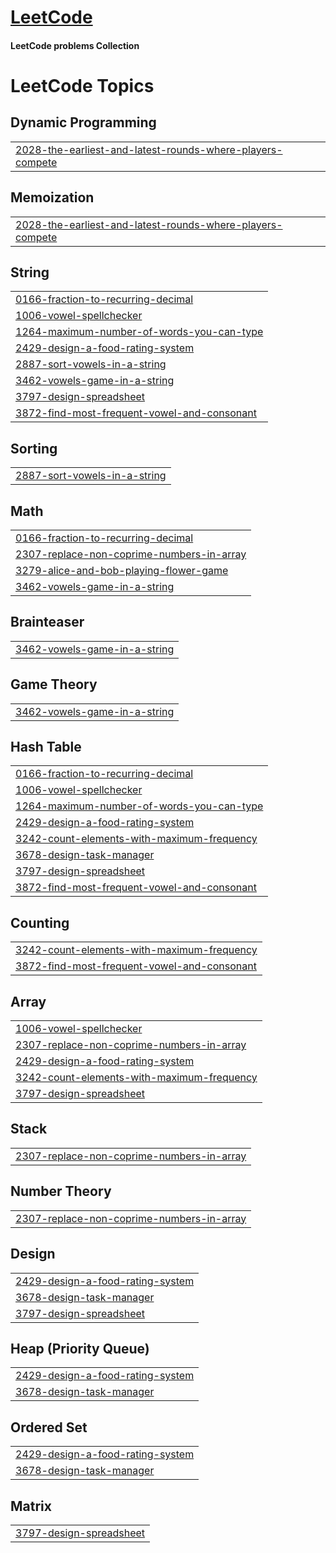 # [LeetCode](https://leetcode.com/)
#### LeetCode problems Collection

<!---LeetCode Topics Start-->
# LeetCode Topics
## Dynamic Programming
|  |
| ------- |
| [2028-the-earliest-and-latest-rounds-where-players-compete](https://github.com/anubhavsingh04/LeetCode/tree/master/2028-the-earliest-and-latest-rounds-where-players-compete) |
## Memoization
|  |
| ------- |
| [2028-the-earliest-and-latest-rounds-where-players-compete](https://github.com/anubhavsingh04/LeetCode/tree/master/2028-the-earliest-and-latest-rounds-where-players-compete) |
## String
|  |
| ------- |
| [0166-fraction-to-recurring-decimal](https://github.com/anubhavsingh04/LeetCode/tree/master/0166-fraction-to-recurring-decimal) |
| [1006-vowel-spellchecker](https://github.com/anubhavsingh04/LeetCode/tree/master/1006-vowel-spellchecker) |
| [1264-maximum-number-of-words-you-can-type](https://github.com/anubhavsingh04/LeetCode/tree/master/1264-maximum-number-of-words-you-can-type) |
| [2429-design-a-food-rating-system](https://github.com/anubhavsingh04/LeetCode/tree/master/2429-design-a-food-rating-system) |
| [2887-sort-vowels-in-a-string](https://github.com/anubhavsingh04/LeetCode/tree/master/2887-sort-vowels-in-a-string) |
| [3462-vowels-game-in-a-string](https://github.com/anubhavsingh04/LeetCode/tree/master/3462-vowels-game-in-a-string) |
| [3797-design-spreadsheet](https://github.com/anubhavsingh04/LeetCode/tree/master/3797-design-spreadsheet) |
| [3872-find-most-frequent-vowel-and-consonant](https://github.com/anubhavsingh04/LeetCode/tree/master/3872-find-most-frequent-vowel-and-consonant) |
## Sorting
|  |
| ------- |
| [2887-sort-vowels-in-a-string](https://github.com/anubhavsingh04/LeetCode/tree/master/2887-sort-vowels-in-a-string) |
## Math
|  |
| ------- |
| [0166-fraction-to-recurring-decimal](https://github.com/anubhavsingh04/LeetCode/tree/master/0166-fraction-to-recurring-decimal) |
| [2307-replace-non-coprime-numbers-in-array](https://github.com/anubhavsingh04/LeetCode/tree/master/2307-replace-non-coprime-numbers-in-array) |
| [3279-alice-and-bob-playing-flower-game](https://github.com/anubhavsingh04/LeetCode/tree/master/3279-alice-and-bob-playing-flower-game) |
| [3462-vowels-game-in-a-string](https://github.com/anubhavsingh04/LeetCode/tree/master/3462-vowels-game-in-a-string) |
## Brainteaser
|  |
| ------- |
| [3462-vowels-game-in-a-string](https://github.com/anubhavsingh04/LeetCode/tree/master/3462-vowels-game-in-a-string) |
## Game Theory
|  |
| ------- |
| [3462-vowels-game-in-a-string](https://github.com/anubhavsingh04/LeetCode/tree/master/3462-vowels-game-in-a-string) |
## Hash Table
|  |
| ------- |
| [0166-fraction-to-recurring-decimal](https://github.com/anubhavsingh04/LeetCode/tree/master/0166-fraction-to-recurring-decimal) |
| [1006-vowel-spellchecker](https://github.com/anubhavsingh04/LeetCode/tree/master/1006-vowel-spellchecker) |
| [1264-maximum-number-of-words-you-can-type](https://github.com/anubhavsingh04/LeetCode/tree/master/1264-maximum-number-of-words-you-can-type) |
| [2429-design-a-food-rating-system](https://github.com/anubhavsingh04/LeetCode/tree/master/2429-design-a-food-rating-system) |
| [3242-count-elements-with-maximum-frequency](https://github.com/anubhavsingh04/LeetCode/tree/master/3242-count-elements-with-maximum-frequency) |
| [3678-design-task-manager](https://github.com/anubhavsingh04/LeetCode/tree/master/3678-design-task-manager) |
| [3797-design-spreadsheet](https://github.com/anubhavsingh04/LeetCode/tree/master/3797-design-spreadsheet) |
| [3872-find-most-frequent-vowel-and-consonant](https://github.com/anubhavsingh04/LeetCode/tree/master/3872-find-most-frequent-vowel-and-consonant) |
## Counting
|  |
| ------- |
| [3242-count-elements-with-maximum-frequency](https://github.com/anubhavsingh04/LeetCode/tree/master/3242-count-elements-with-maximum-frequency) |
| [3872-find-most-frequent-vowel-and-consonant](https://github.com/anubhavsingh04/LeetCode/tree/master/3872-find-most-frequent-vowel-and-consonant) |
## Array
|  |
| ------- |
| [1006-vowel-spellchecker](https://github.com/anubhavsingh04/LeetCode/tree/master/1006-vowel-spellchecker) |
| [2307-replace-non-coprime-numbers-in-array](https://github.com/anubhavsingh04/LeetCode/tree/master/2307-replace-non-coprime-numbers-in-array) |
| [2429-design-a-food-rating-system](https://github.com/anubhavsingh04/LeetCode/tree/master/2429-design-a-food-rating-system) |
| [3242-count-elements-with-maximum-frequency](https://github.com/anubhavsingh04/LeetCode/tree/master/3242-count-elements-with-maximum-frequency) |
| [3797-design-spreadsheet](https://github.com/anubhavsingh04/LeetCode/tree/master/3797-design-spreadsheet) |
## Stack
|  |
| ------- |
| [2307-replace-non-coprime-numbers-in-array](https://github.com/anubhavsingh04/LeetCode/tree/master/2307-replace-non-coprime-numbers-in-array) |
## Number Theory
|  |
| ------- |
| [2307-replace-non-coprime-numbers-in-array](https://github.com/anubhavsingh04/LeetCode/tree/master/2307-replace-non-coprime-numbers-in-array) |
## Design
|  |
| ------- |
| [2429-design-a-food-rating-system](https://github.com/anubhavsingh04/LeetCode/tree/master/2429-design-a-food-rating-system) |
| [3678-design-task-manager](https://github.com/anubhavsingh04/LeetCode/tree/master/3678-design-task-manager) |
| [3797-design-spreadsheet](https://github.com/anubhavsingh04/LeetCode/tree/master/3797-design-spreadsheet) |
## Heap (Priority Queue)
|  |
| ------- |
| [2429-design-a-food-rating-system](https://github.com/anubhavsingh04/LeetCode/tree/master/2429-design-a-food-rating-system) |
| [3678-design-task-manager](https://github.com/anubhavsingh04/LeetCode/tree/master/3678-design-task-manager) |
## Ordered Set
|  |
| ------- |
| [2429-design-a-food-rating-system](https://github.com/anubhavsingh04/LeetCode/tree/master/2429-design-a-food-rating-system) |
| [3678-design-task-manager](https://github.com/anubhavsingh04/LeetCode/tree/master/3678-design-task-manager) |
## Matrix
|  |
| ------- |
| [3797-design-spreadsheet](https://github.com/anubhavsingh04/LeetCode/tree/master/3797-design-spreadsheet) |
<!---LeetCode Topics End-->
